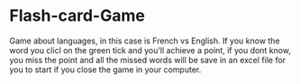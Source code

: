 # Flash-card-Game
Game about languages, in this case is French vs English. If you know the word you clicl on the green tick and you'll achieve a point, if you dont know, you miss the point and all the missed words will be save in an excel file for you to start  if you close the game in your computer.
